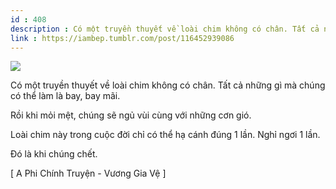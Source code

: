 ```yaml
---
id : 408
description : Có một truyền thuyết về loài chim không có chân. Tất cả những gì mà chúng có thể làm là bay, bay mãi.
link : https://iambep.tumblr.com/post/116452939086
---
```


![](https://64.media.tumblr.com/149a0ec9c31cb7d6a80e81f75a1d127a/tumblr_nmu7oh2T8F1u3a9rjo1_500.jpg)

Có một truyền thuyết về loài chim không có chân. Tất cả những gì mà chúng
có thể làm là bay, bay mãi.

Rồi khi mỏi mệt, chúng sẽ ngủ vùi cùng với những cơn gió.

Loài chim này trong cuộc đời chỉ có thể hạ cánh đúng 1 lần. Nghỉ ngơi 1
lần.

Đó là khi chúng chết.

[ A Phi Chính Truyện - Vương Gia Vệ ]